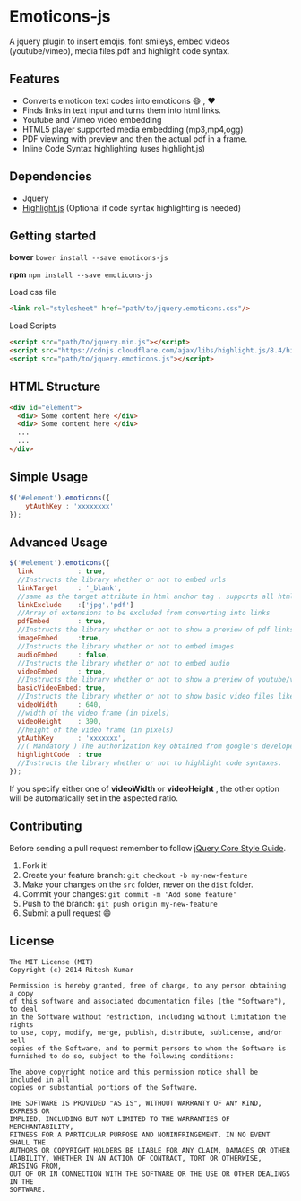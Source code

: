 Emoticons-js
============

A jquery plugin to insert emojis, font smileys, embed videos (youtube/vimeo), media files,pdf and highlight code syntax.

Features
--------

* Converts emoticon text codes into emoticons :smile: , :heart:
* Finds links in text input and turns them into html links.
* Youtube and Vimeo video embedding
* HTML5 player supported media embedding (mp3,mp4,ogg)
* PDF viewing with preview and then the actual pdf in a frame.
* Inline Code Syntax highlighting (uses highlight.js)

Dependencies
------------
* Jquery
* [Highlight.js](https://highlightjs.org/) (Optional if code syntax highlighting is needed)

Getting started
---------------

**bower**
```bower install --save emoticons-js```

**npm**
```npm install --save emoticons-js```

Load css file
```html
<link rel="stylesheet" href="path/to/jquery.emoticons.css"/>
```

Load Scripts
```html
<script src="path/to/jquery.min.js"></script>
<script src="https://cdnjs.cloudflare.com/ajax/libs/highlight.js/8.4/highlight.min.js"></script> <!--==== Optional =====-->
<script src="path/to/jquery.emoticons.js"></script>
```

HTML Structure
--------------
```html
<div id="element">
  <div> Some content here </div>
  <div> Some content here </div>
  ...
  ...
</div>
```

Simple Usage
------------
```javascript
$('#element').emoticons({
    ytAuthKey : 'xxxxxxxx'
});
```
Advanced Usage
--------------

```javascript
$('#element').emoticons({
  link           : true,
  //Instructs the library whether or not to embed urls
  linkTarget     : '_blank',
  //same as the target attribute in html anchor tag . supports all html supported target values.
  linkExclude    :['jpg','pdf']
  //Array of extensions to be excluded from converting into links
  pdfEmbed       : true,
  //Instructs the library whether or not to show a preview of pdf links
  imageEmbed     :true,
  //Instructs the library whether or not to embed images
  audioEmbed     : false,
  //Instructs the library whether or not to embed audio
  videoEmbed     : true,
  //Instructs the library whether or not to show a preview of youtube/vimeo videos with details
  basicVideoEmbed: true,
  //Instructs the library whether or not to show basic video files like mp4 etc. (supported by html5 player)
  videoWidth     : 640,
  //width of the video frame (in pixels)
  videoHeight    : 390,
  //height of the video frame (in pixels)
  ytAuthKey      : 'xxxxxxx',
  //( Mandatory ) The authorization key obtained from google's developer console for using youtube data api
  highlightCode  : true
  //Instructs the library whether or not to highlight code syntaxes.
});
```
If you specify either one of **videoWidth** or **videoHeight** , the other option will be automatically set in the aspected ratio.


Contributing
------------

Before sending a pull request remember to follow [jQuery Core Style Guide](http://contribute.jquery.org/style-guide/js/).

1. Fork it!
2. Create your feature branch: `git checkout -b my-new-feature`
3. Make your changes on the `src` folder, never on the `dist` folder.
4. Commit your changes: `git commit -m 'Add some feature'`
5. Push to the branch: `git push origin my-new-feature`
6. Submit a pull request :smile:

License
-------

```
The MIT License (MIT)
Copyright (c) 2014 Ritesh Kumar

Permission is hereby granted, free of charge, to any person obtaining a copy
of this software and associated documentation files (the "Software"), to deal
in the Software without restriction, including without limitation the rights
to use, copy, modify, merge, publish, distribute, sublicense, and/or sell
copies of the Software, and to permit persons to whom the Software is
furnished to do so, subject to the following conditions:

The above copyright notice and this permission notice shall be included in all
copies or substantial portions of the Software.

THE SOFTWARE IS PROVIDED "AS IS", WITHOUT WARRANTY OF ANY KIND, EXPRESS OR
IMPLIED, INCLUDING BUT NOT LIMITED TO THE WARRANTIES OF MERCHANTABILITY,
FITNESS FOR A PARTICULAR PURPOSE AND NONINFRINGEMENT. IN NO EVENT SHALL THE
AUTHORS OR COPYRIGHT HOLDERS BE LIABLE FOR ANY CLAIM, DAMAGES OR OTHER
LIABILITY, WHETHER IN AN ACTION OF CONTRACT, TORT OR OTHERWISE, ARISING FROM,
OUT OF OR IN CONNECTION WITH THE SOFTWARE OR THE USE OR OTHER DEALINGS IN THE
SOFTWARE.
```


